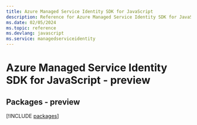 ```yaml
---
title: Azure Managed Service Identity SDK for JavaScript
description: Reference for Azure Managed Service Identity SDK for JavaScript
ms.date: 02/05/2024
ms.topic: reference
ms.devlang: javascript
ms.service: managedserviceidentity
---
```

# Azure Managed Service Identity SDK for JavaScript - preview
## Packages - preview
[!INCLUDE [packages](managed-service-identity-index.md)]